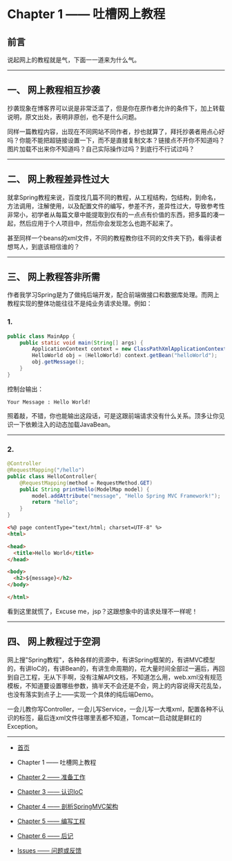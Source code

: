 # Chapter 1 —— 吐槽网上教程

## 前言

说起网上的教程就是气，下面一一道来为什么气。

---
## 一、 网上教程相互抄袭

抄袭现象在博客界可以说是非常泛滥了，但是你在原作者允许的条件下，加上转载说明，原文出处，表明非原创，也不是什么问题。

同样一篇教程内容，出现在不同网站不同作者，抄也就算了，拜托抄袭者用点心好吗？你能不能把超链接设置一下，而不是直接复制文本？链接点不开你不知道吗？图片加载不出来你不知道吗？自己实际操作过吗？到底行不行试过吗？

---
## 二、 网上教程差异性过大

就拿Spring教程来说，百度找几篇不同的教程，从工程结构，包结构，到命名，方法调用，注解使用，以及配置文件的编写，参差不齐，差异性过大，导致参考性非常小，初学者从每篇文章中能提取到仅有的一点点有价值的东西，把多篇的凑一起，然后应用于个人项目中，然后你会发现怎么也跑不起来了。

甚至同样一个beans的xml文件，不同的教程教你往不同的文件夹下扔，看得读者想骂人，到底该相信谁的？

---
## 三、 网上教程答非所需

作者我学习Spring是为了做纯后端开发，配合前端做接口和数据库处理。而网上教程实现的整体功能往往不是纯业务请求处理。例如：

### 1.
```java
public class MainApp {
    public static void main(String[] args) {
        ApplicationContext context = new ClassPathXmlApplicationContext("Beans.xml");
        HelloWorld obj = (HelloWorld) context.getBean("helloWorld");
        obj.getMessage();
    }
}
```

控制台输出：
```
Your Message : Hello World!
```

照着敲，不错，你也能输出这段话，可是这跟前端请求没有什么关系。顶多让你见识一下依赖注入的动态加载JavaBean。

---
### 2.
```java
@Controller
@RequestMapping("/hello")
public class HelloController{
    @RequestMapping(method = RequestMethod.GET)
    public String printHello(ModelMap model) {
        model.addAttribute("message", "Hello Spring MVC Framework!");
        return "hello";
    }
}
```

```html
<%@ page contentType="text/html; charset=UTF-8" %>
<html>

<head>
  <title>Hello World</title>
</head>

<body>
  <h2>${message}</h2>
</body>

</html>
```

看到这里就慌了，Excuse me，jsp？这跟想象中的请求处理不一样呢！

---
## 四、 网上教程过于空洞

网上搜"Spring教程"，各种各样的资源中，有讲Spring框架的，有讲MVC模型的，有讲IoC的，有讲Bean的，有讲生命周期的，花大量时间全部过一遍后，再回到自己工程，无从下手啊，没有注解API文档，不知道怎么用，web.xml没有规范模板，不知道要设置哪些参数，搞半天不会还是不会，网上的内容说得天花乱坠，也没有落实到点子上——实现一个具体的纯后端Demo。

一会儿教你写Controller，一会儿写Service，一会儿写一大堆xml，配置各种不认识的标签，最后连xml文件往哪里丢都不知道，Tomcat一启动就是鲜红的Exception。

---

- [首页](https://universezy.github.io/universezy/dist/index.html#/blog/display/SpringTeaching1)

- Chapter 1 —— 吐槽网上教程

- [Chapter 2 —— 准备工作](https://universezy.github.io/universezy/dist/index.html#/blog/display/SpringTeaching3)

- [Chapter 3 —— 认识IoC](https://universezy.github.io/universezy/dist/index.html#/blog/display/SpringTeaching4)

- [Chapter 4 —— 剖析SpringMVC架构](https://universezy.github.io/universezy/dist/index.html#/blog/display/SpringTeaching5)

- [Chapter 5 —— 编写工程](https://universezy.github.io/universezy/dist/index.html#/blog/display/SpringTeaching6)

- [Chapter 6 —— 后记](https://universezy.github.io/universezy/dist/index.html#/blog/display/SpringTeaching7)

- [Issues —— 问题或反馈](https://github.com/universezy/SpringWebServer-Teaching/issues)